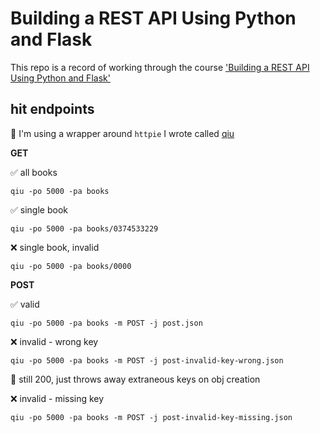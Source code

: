 # Building a REST API Using Python and Flask

This repo is a record of working through the course ['Building a REST API Using Python and Flask'](https://app.pluralsight.com/library/courses/python-flask-rest-api/table-of-contents)

## hit endpoints

📍 I'm using a wrapper around `httpie` I wrote called [qiu](https://github.com/zachvalenta/util-scripts)

__GET__

✅ all books
```
qiu -po 5000 -pa books
```

✅ single book
```
qiu -po 5000 -pa books/0374533229
```

❌ single book, invalid
```
qiu -po 5000 -pa books/0000
```

__POST__

✅ valid
```
qiu -po 5000 -pa books -m POST -j post.json
```

❌ invalid - wrong key
```
qiu -po 5000 -pa books -m POST -j post-invalid-key-wrong.json
```

📝 still 200, just throws away extraneous keys on obj creation


❌ invalid - missing key
```
qiu -po 5000 -pa books -m POST -j post-invalid-key-missing.json
```

